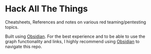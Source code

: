 # Hack All The Things
Cheatsheets, References and notes on various red teaming/pentesting topics.
 
 Built using [Obsidian](https://obsidian.md/). For the best experience and to be able to use the graph functionality and links, I highly recommend using [Obsidian](https://obsidian.md/) to navigate this repo. 
